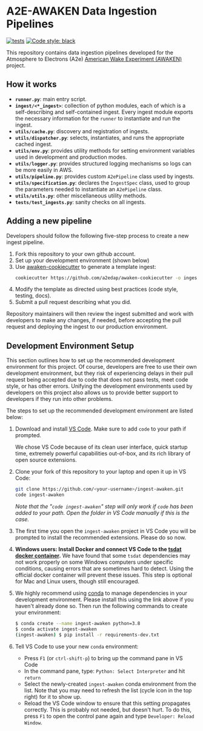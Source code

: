 # A2E-AWAKEN Data Ingestion Pipelines

[![tests](https://github.com/a2edap/ingest-awaken/actions/workflows/tests.yml/badge.svg)](https://github.com/a2edap/ingest-awaken/actions/workflows/tests.yml)
[![Code style: black](https://img.shields.io/badge/code%20style-black-000000.svg)](https://github.com/psf/black)

This repository contains data ingestion pipelines developed for the Atmosphere to
Electrons (A2e) [American Wake Experiment (AWAKEN)](https://a2e.energy.gov/projects/awaken)
project.

## How it works

- **`runner.py`**: main entry script.
- **`ingest/<*_ingest>`**: collection of python modules, each of which is a
self-describing and self-contained ingest. Every ingest module exports the necessary
information for the `runner` to instantiate and run the ingest.
- **`utils/cache.py`**: discovery and registration of ingests.
- **`utils/dispatcher.py`**: selects, instantiates, and runs the appropriate cached
ingest.
- **`utils/env.py`**: provides utility methods for setting environment variables used
in development and production modes.
- **`utils/logger.py`**: provides structured logging mechanisms so logs can be more
easily in AWS.
- **`utils/pipeline.py`**: provides custom `A2ePipeline` class used by ingests.
- **`utils/specification.py`**: declares the `IngestSpec` class, used to group the
parameters needed to instantiate an `A2ePipeline` class.
- **`utils/utils.py`**: other miscellaneous utility methods.
- **`tests/test_ingests.py`**: sanity checks on all ingests.



## Adding a new pipeline

Developers should follow the following five-step process to create a new ingest
pipeline.

1. Fork this repository to your own github account.
2. Set up your development environment (shown below)
3. Use [awaken-cookiecutter](https://github.com/a2edap/awaken-cookiecutter) to generate
a template ingest:
    ```bash
    cookiecutter https://github.com/a2edap/awaken-cookiecutter -o ingest/
    ```
4. Modify the template as directed using best practices (code style, testing, docs).
5. Submit a pull request describing what you did.

Repository maintainers will then review the ingest submitted and work with developers
to make any changes, if needed, before accepting the pull request and deploying the
ingest to our production environment.


## Development Environment Setup

This section outlines how to set up the recommended development environment for this
project. Of course, developers are free to use their own development environment, but
they risk of experiencing delays in their pull request being accepted due to code that
does not pass tests, meet code style, or has other errors. Unifying the development
environments used by developers on this project also allows us to provide better
support to developers if they run into other problems.

The steps to set up the recommended development environment are listed below:

1. Download and install [VS Code](https://code.visualstudio.com). Make sure to add 
`code` to your path if prompted.

    We chose VS Code because of its clean user interface, quick startup time, extremely
    powerful capabilities out-of-box, and its rich library of open source extensions.

2. Clone your fork of this repository to your laptop and open it up in VS Code:
    ```bash
    git clone https://github.com/<your-username>/ingest-awaken.git
    code ingest-awaken
    ```
    *Note that the "`code ingest-awaken`" step will only work if `code` has been added
    to your path. Open the folder in VS Code manually if this is the case.*

3. The first time you open the `ingest-awaken` project in VS Code you will be prompted
to install the recommended extensions. Please do so now.

4. **Windows users: Install Docker and connect VS Code to the
[tsdat docker container](https://hub.docker.com/repository/docker/tsdat/tsdat-lambda/general).**
We have found that some `tsdat` dependencies may not work properly on some Windows
computers under specific conditions, causing errors that are sometimes hard to detect.
Using the official docker container will prevent these issues. This step is optional
for Mac and Linux users, though still encouraged.

5. We highly recommend using [conda](https://docs.anaconda.com/anaconda/install/) to
manage dependencies in your development environment. Please install this using the link
above if you haven't already done so. Then run the following commands to create your
environment:
    
    ```bash
    $ conda create --name ingest-awaken python=3.8
    $ conda activate ingest-awaken
    (ingest-awaken) $ pip install -r requirements-dev.txt
    ```

6. Tell VS Code to use your new `conda` environment:
    - Press `F1` (or `ctrl-shift-p`) to bring up the command pane in VS Code
    - In the command pane, type: `Python: Select Interpreter` and hit `return`
    - Select the newly-created `ingest-awaken` conda environment from the list. Note
    that you may need to refresh the list (cycle icon in the top right) for it to show
    up.
    - Reload the VS Code window to ensure that this setting propagates correctly.
    This is probably not needed, but doesn't hurt. To do this, press `F1` to open
    the control pane again and type `Developer: Reload Window`.
